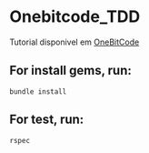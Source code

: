 # Onebitcode_TDD

Tutorial disponivel em [OneBitCode](https://onebitcode.com/course/minicurso-de-testes/)

## For install gems, run:

`bundle install`

## For test, run:

`rspec`
